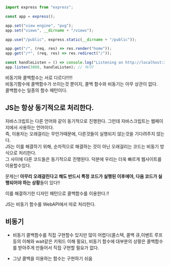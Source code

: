 ```js
import express from "express";

const app = express();

app.set("view engine", "pug");
app.set("views", __dirname + "/views");

app.use("/public", express.static(__dirname + "/public"));

app.get("/", (req, res) => res.render("home"));
app.get("/*", (req, res) => res.redirect("/"));

const handleListen = () => console.log("Listening on http://localhost:3000");
app.listen(3000, handleListen); // 여기?
```

비동기와 콜백함수는 서로 다르다!!!!!  
비동기함수에 콜백함수가 쓰이는것 뿐이지, 콜백 함수와 비동기는 아무 상관이 없다.  
콜백함수는 일종의 함수 패턴이다.

## JS는 항상 동기적으로 처리한다.

자바스크립트는 다른 언어와 같이 동기적으로 진행한다. 그런데 자바스크립트는 웹페이지에서 사용하는 언어이다.  
즉, 이용자는 오래걸리는 무언가때문에, 다른것들이 실행되지 않는것을 기다려주지 않는다.  
JS는 이를 해결하기 위해, 순차적으로 해결하는 것이 아닌 오래걸리는 코드는 비동기 방식으로 처리한다.  
그 사이에 다른 코드들은 동기적으로 진행된다. 덕분에 우리는 더욱 빠르게 웹사이트를 이용할수있다.

문제는! **아무리 오래걸린다고 해도 반드시 특정 코드가 실행된 이후에야, 다음 코드가 실행되어야 하는 상황**들이 있다!!

이를 해결하기한 디자인 패턴으로 콜백함수를 이용한다.!!

JS는 비동기 함수를 WebAPI에서 따로 처리한다.

## 비동기

- 비동기 콜백함수를 직접 구현할수 있지만 많이 어렵다(콜스택, 콜백 큐,이벤트 루프등의 이해와 wait같은 키워드 이해 필요), 비동기 함수에 대부분의 상황은 콜백함수를 받아주게 만들어서 직접 구현할 필요가 없다.

- 그냥 콜백을 이용하는 함수는 구현하기 쉬움
